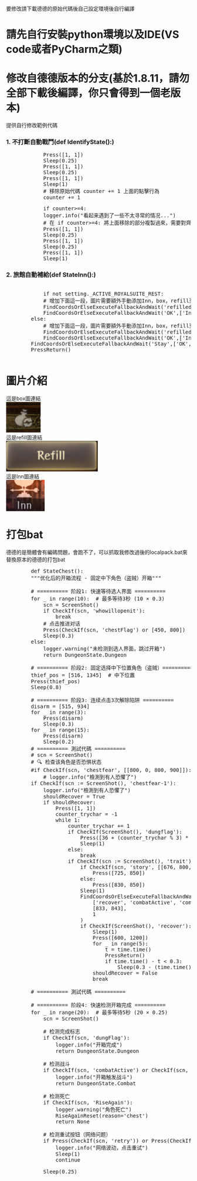 要修改請下載德德的原始代碼後自己設定環境後自行編譯
# 請先自行安裝python環境以及IDE(VS code或者PyCharm之類)
# 修改自德德版本的分支(基於1.8.11，請勿全部下載後編譯，你只會得到一個老版本)
提供自行修改範例代碼
### 1. 不打斷自動戰鬥(def IdentifyState():)
<pre>
	        Press([1, 1])
            Sleep(0.25)
            Press([1, 1])
            Sleep(0.25)
            Press([1, 1])
            Sleep(1)
			# 移除原始代碼 counter += 1 上面的點擊行為
            counter += 1
</pre>

<pre>
	        if counter>=4:
			logger.info("看起来遇到了一些不太寻常的情况...")
			# 在 if counter>=4: 將上面移除的部分複製過來，需要對齊
            Press([1, 1])
            Sleep(0.25)
            Press([1, 1])
            Sleep(0.25)
            Press([1, 1])
            Sleep(1)
</pre>

### 2. 旅館自動補給(def StateInn():)
<pre> 
	        if not setting._ACTIVE_ROYALSUITE_REST:
			# 增加下面這一段，圖片需要額外手動添加Inn，box，refill至原始碼文件下的resoure/image資料夾下
            FindCoordsOrElseExecuteFallbackAndWait('refilled', ['Inn', 'box', 'refill', 'OK', [1, 1]], 2)
            FindCoordsOrElseExecuteFallbackAndWait('OK',['Inn','Stay','Economy',[1,1]],2)
        else:
			# 增加下面這一段，圖片需要額外手動添加Inn，box，refill至原始碼文件下的resoure/image資料夾下
            FindCoordsOrElseExecuteFallbackAndWait('refilled', ['Inn', 'box', 'refill', 'OK', [1, 1]], 2)
            FindCoordsOrElseExecuteFallbackAndWait('OK',['Inn','Stay','royalsuite',[1,1]],2)
        FindCoordsOrElseExecuteFallbackAndWait('Stay',['OK',[299,1464]],2)
		PressReturn()
 </pre>
# 圖片介紹
這是box圖連結  
![box](resources/images/box.png)  
這是refill圖連結  
![refill](resources/images/refill.png)  
這是Inn圖連結  
![Inn](resources/images/Inn.png)
# 打包bat
德德的是簡體會有編碼問題，會跑不了，可以抓取我修改過後的localpack.bat來替換原本的德德的打包bat

<pre>
	    def StateChest():
        """优化后的开箱流程 - 固定中下角色（盗贼）开箱"""

        # ========== 阶段1: 快速等待选人界面 ==========
        for _ in range(10):  # 最多等待3秒 (10 × 0.3)
            scn = ScreenShot()
            if CheckIf(scn, 'whowillopenit'):
                break
            # 点击推进对话
            Press(CheckIf(scn, 'chestFlag') or [450, 800])
            Sleep(0.3)
        else:
            logger.warning("未检测到选人界面，跳过开箱")
            return DungeonState.Dungeon

        # ========== 阶段2: 固定选择中下位置角色（盗贼）==========
        thief_pos = [516, 1345]  # 中下位置
        Press(thief_pos)
        Sleep(0.8)

        # ========== 阶段3: 连续点击3次解除陷阱 ==========
        disarm = [515, 934]
        for _ in range(3):
            Press(disarm)
            Sleep(0.3)
        for _ in range(15):
            Press(disarm)
            Sleep(0.2)
        # ========== 測試代碼 ==========
        # scn = ScreenShot()
        # 🔍 检查该角色是否恐惧状态
        #if CheckIf(scn, 'chestfear', [[800, 0, 800, 900]]):
            # logger.info("檢測到有人恐懼了")
        if CheckIf(scn := ScreenShot(), 'chestfear-1'):
            logger.info("檢測到有人恐懼了")
            shouldRecover = True
            if shouldRecover:
                Press([1, 1])
                counter_trychar = -1
                while 1:
                    counter_trychar += 1
                    if CheckIf(ScreenShot(), 'dungflag'):
                        Press([36 + (counter_trychar % 3) * 286, 1425])
                        Sleep(1)
                    else:
                        break
                    if CheckIf(scn := ScreenShot(), 'trait'):
                        if CheckIf(scn, 'story', [[676, 800, 220, 108]]):
                            Press([725, 850])
                        else:
                            Press([830, 850])
                        Sleep(1)
                        FindCoordsOrElseExecuteFallbackAndWait(
                            ['recover', 'combatActive', 'combatActive_2'],
                            [833, 843],
                            1
                        )
                        if CheckIf(ScreenShot(), 'recover'):
                            Sleep(1)
                            Press([600, 1200])
                            for _ in range(5):
                                t = time.time()
                                PressReturn()
                                if time.time() - t < 0.3:
                                    Sleep(0.3 - (time.time() - t))
                            shouldRecover = False
                            break

        # ========== 測試代碼 ==========

        # ========== 阶段4: 快速检测开箱完成 ==========
        for _ in range(20):  # 最多等待5秒 (20 × 0.25)
            scn = ScreenShot()

            # 检测完成标志
            if CheckIf(scn, 'dungFlag'):
                logger.info("开箱完成")
                return DungeonState.Dungeon

            # 检测战斗
            if CheckIf(scn, 'combatActive') or CheckIf(scn, 'combatActive_2'):
                logger.info("开箱触发战斗")
                return DungeonState.Combat

            # 检测死亡
            if CheckIf(scn, 'RiseAgain'):
                logger.warning("角色死亡")
                RiseAgainReset(reason='chest')
                return None

            # 检测重试按钮（网络问题）
            if Press(CheckIf(scn, 'retry')) or Press(CheckIf(scn, 'retry_blank')):
                logger.info("网络波动，点击重试")
                Sleep(1)
                continue

            Sleep(0.25)
</pre>
